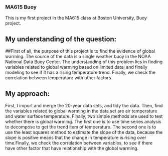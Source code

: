 ### MA615 Buoy

This is my first project in the MA615 class at Boston University, Buoy project.

## My understanding of the question:

##First of all, the purpose of this project is to find the evidence of global warming. The source of the data is a single weather buoy in the NOAA National Data Buoy Center. The understanding of this problem lies in finding variables related to global warming based on limited data, and finally modeling to see if it has a rising temperature trend. Finally, we check the correlation between temperature with other factors.

## My approach:

First, I import and merge the 20-year data sets, and tidy the data. Then, find the variables related to global warming in the data set are air temperature and water surface temperature. Finally, two simple methods are used to test whether there is global warming. The first one is to use time series analysis to decompose to get the trend item of temperature. The second one is to use the least squares method to estimate the slope of the data, because the slope is positive means that the change in temperature is rising over time.Finally, we check the correlation between variables, to see if there have other factor that have relationship with the global warming.
